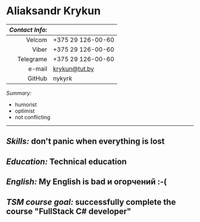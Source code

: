 
# Aliaksandr Krykun

*Contact Info:* |           |  
|---: |-------|  
|Velcom    | +375 29 126-00-60 |
|Viber     | +375 29 126-00-60 |
|Telegrame | +375 29 126-00-60 |
|e-mail    | krykun@tut.by|
|GitHub    | nykyrk |

*Summary:*  
- humorist 
- optimist  
- not conflicting 
----------------------------------------------------
***Skills:*** **don't panic when everything is lost**  
----------------------------------------------------
***Education:*** **Technical education**  
----------------------------------------------------
***English:*** **My English is bad и огорчений** :-( 
---------------------------------------------------- 
***TSM course goal:*** **successfully complete the course "FullStack C# developer"**  
------------------------------------------------------------------